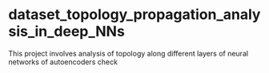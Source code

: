 # dataset_topology_propagation_analysis_in_deep_NNs
This project involves analysis of topology along different layers of neural networks of autoencoders
 check